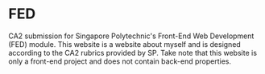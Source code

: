 # FED
CA2 submission for Singapore Polytechnic's Front-End Web Development (FED) module.
This website is a website about myself and is designed according to the CA2 rubrics provided by SP.
Take note that this website is only a front-end project and does not contain back-end properties.
